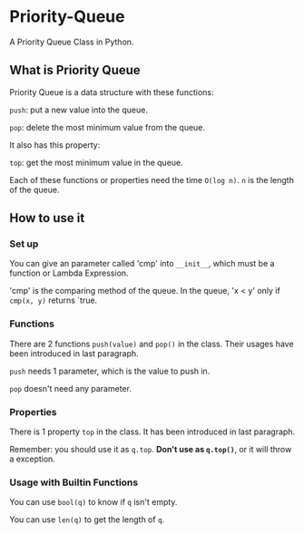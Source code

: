 # Priority-Queue
A Priority Queue Class in Python.

## What is Priority Queue
Priority Queue is a data structure with these functions: 
  
  `push`: put a new value into the queue.

  `pop`: delete the most minimum value from the queue.

It also has this property: 

  `top`: get the most minimum value in the queue.

Each of these functions or properties need the time `O(log n)`. `n` is the length of the queue.

## How to use it
### Set up
  You can give an parameter called 'cmp' into `__init__`, which must be a function or Lambda Expression. 
  
  'cmp' is the comparing method of the queue. In the queue, 'x < y' only if `cmp(x, y)` returns `true.
### Functions
  There are 2 functions `push(value)` and `pop()` in the class. Their usages have been introduced in last paragraph.

  `push` needs 1 parameter, which is the value to push in.

  `pop` doesn't need any parameter.
### Properties
  There is 1 property `top` in the class. It has been introduced in last paragraph.

  Remember: you should use it as `q.top`. __Don't use as `q.top()`__, or it will throw a exception. 
### Usage with Builtin Functions
  You can use `bool(q)` to know if `q` isn't empty.

  You can use `len(q)` to get the length of `q`.
